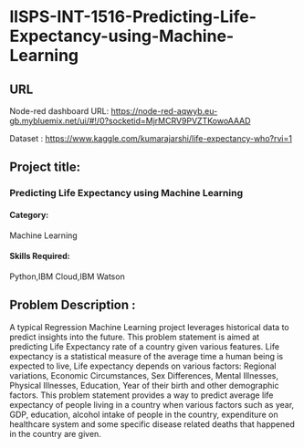 # llSPS-INT-1516-Predicting-Life-Expectancy-using-Machine-Learning

## URL

Node-red dashboard URL: https://node-red-aqwyb.eu-gb.mybluemix.net/ui/#!/0?socketid=MjrMCRV9PVZTKowoAAAD


Dataset : https://www.kaggle.com/kumarajarshi/life-expectancy-who?rvi=1


## Project title: 
### Predicting Life Expectancy using Machine Learning
#### Category: 
Machine Learning
#### Skills Required:
Python,IBM Cloud,IBM Watson




## Problem Description :

A typical Regression Machine Learning project leverages historical data to predict insights into the future. This problem statement is aimed at predicting Life Expectancy rate of a country given various features.
Life expectancy is a statistical measure of the average time a human being is expected to live, Life expectancy depends on various factors: Regional variations, Economic Circumstances, Sex Differences, Mental Illnesses, Physical Illnesses, Education, Year of their birth and other demographic factors. This problem statement provides a way to predict average life expectancy of people living in a country when various factors such as year, GDP, education, alcohol intake of people in the country, expenditure on healthcare system and some specific disease related deaths that happened in the country are given.


